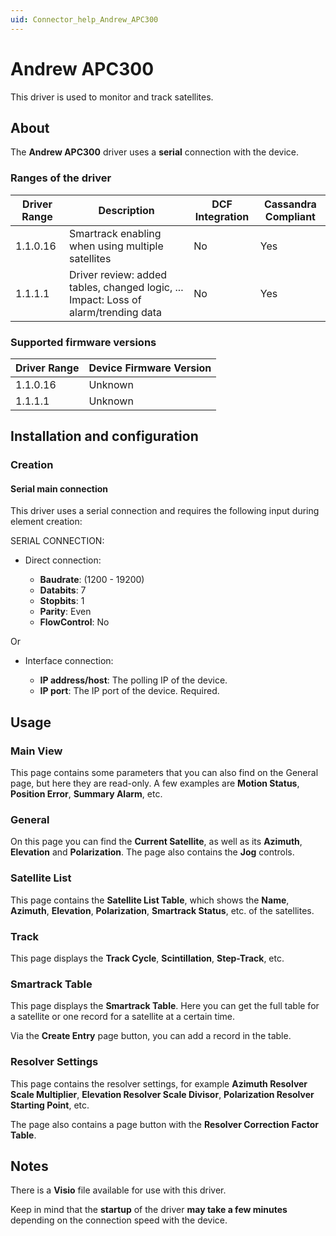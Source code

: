 ```yaml
---
uid: Connector_help_Andrew_APC300
---
```


# Andrew APC300

This driver is used to monitor and track satellites.

## About

The **Andrew APC300** driver uses a **serial** connection with the device.

### Ranges of the driver

| **Driver Range** | **Description**                                                                     | **DCF Integration** | **Cassandra Compliant** |
|------------------|-------------------------------------------------------------------------------------|---------------------|-------------------------|
| 1.1.0.16         | Smartrack enabling when using multiple satellites                                   | No                  | Yes                     |
| 1.1.1.1          | Driver review: added tables, changed logic, ... Impact: Loss of alarm/trending data | No                  | Yes                     |

### Supported firmware versions

| **Driver Range** | **Device Firmware Version** |
|------------------|-----------------------------|
| 1.1.0.16         | Unknown                     |
| 1.1.1.1          | Unknown                     |

## Installation and configuration

### Creation

#### Serial main connection

This driver uses a serial connection and requires the following input during element creation:

SERIAL CONNECTION:

- Direct connection:

  - **Baudrate**: (1200 - 19200)
  - **Databits**: 7
  - **Stopbits**: 1
  - **Parity**: Even
  - **FlowControl**: No

Or

- Interface connection:

  - **IP address/host**: The polling IP of the device.
  - **IP port**: The IP port of the device. Required.

## Usage

### Main View

This page contains some parameters that you can also find on the General page, but here they are read-only. A few examples are **Motion Status**, **Position Error**, **Summary Alarm**, etc.

### General

On this page you can find the **Current Satellite**, as well as its **Azimuth**, **Elevation** and **Polarization**. The page also contains the **Jog** controls.

### Satellite List

This page contains the **Satellite List Table**, which shows the **Name**, **Azimuth**, **Elevation**, **Polarization**, **Smartrack Status**, etc. of the satellites.

### Track

This page displays the **Track Cycle**, **Scintillation**, **Step-Track**, etc.

### Smartrack Table

This page displays the **Smartrack Table**. Here you can get the full table for a satellite or one record for a satellite at a certain time.

Via the **Create Entry** page button, you can add a record in the table.

### Resolver Settings

This page contains the resolver settings, for example **Azimuth Resolver Scale Multiplier**, **Elevation Resolver Scale Divisor**, **Polarization Resolver Starting Point**, etc.

The page also contains a page button with the **Resolver Correction Factor Table**.

## Notes

There is a **Visio** file available for use with this driver.

Keep in mind that the **startup** of the driver **may take a few minutes** depending on the connection speed with the device.
